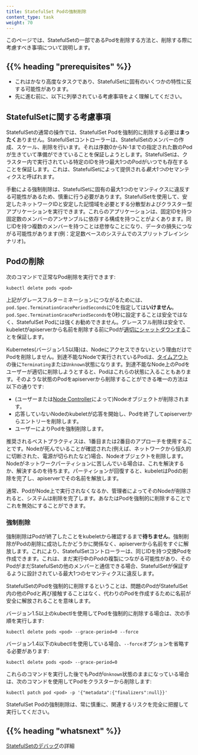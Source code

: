 ```yaml
---
title: StatefulSet Podの強制削除
content_type: task
weight: 70
---
```


<!-- overview -->
このページでは、StatefulSetの一部であるPodを削除する方法と、削除する際に考慮すべき事項について説明します。


## {{% heading "prerequisites" %}}


* これはかなり高度なタスクであり、StatefulSetに固有のいくつかの特性に反する可能性があります。
* 先に進む前に、以下に列挙されている考慮事項をよく理解してください。


<!-- steps -->

## StatefulSetに関する考慮事項

StatefulSetの通常の操作では、StatefulSet Podを強制的に削除する必要は**まったく**ありません。StatefulSetコントローラーは、StatefulSetのメンバーの作成、スケール、削除を行います。それは序数0からN-1までの指定された数のPodが生きていて準備ができていることを保証しようとします。StatefulSetは、クラスター内で実行されている特定のIDを持つ最大1つのPodがいつでも存在することを保証します。これは、StatefulSetによって提供される*最大1つの*セマンティクスと呼ばれます。

手動による強制削除は、StatefulSetに固有の最大1つのセマンティクスに違反する可能性があるため、慎重に行う必要があります。StatefulSetを使用して、安定したネットワークIDと安定した記憶域を必要とする分散型およびクラスター型アプリケーションを実行できます。これらのアプリケーションは、固定IDを持つ固定数のメンバーのアンサンブルに依存する構成を持つことがよくあります。同じIDを持つ複数のメンバーを持つことは悲惨なことになり、データの損失につながる可能性があります(例：定足数ベースのシステムでのスプリットブレインシナリオ)。

## Podの削除

次のコマンドで正常なPod削除を実行できます:

```shell
kubectl delete pods <pod>
```

上記がグレースフルターミネーションにつながるためには、`pod.Spec.TerminationGracePeriodSeconds`に0を指定しては**いけません**。`pod.Spec.TerminationGracePeriodSeconds`を0秒に設定することは安全ではなく、StatefulSet Podには強くお勧めできません。グレースフル削除は安全で、kubeletがapiserverから名前を削除する前にPodが[適切にシャットダウンする](/ja/docs/concepts/workloads/pods/pod-lifecycle/#termination-of-pods)ことを保証します。

Kubernetes(バージョン1.5以降)は、Nodeにアクセスできないという理由だけでPodを削除しません。到達不能なNodeで実行されているPodは、[タイムアウト](/ja/docs/concepts/architecture/nodes/#condition)の後に`Terminating`または`Unknown`状態になります。到達不能なNode上のPodをユーザーが適切に削除しようとすると、Podはこれらの状態に入ることもあります。そのような状態のPodをapiserverから削除することができる唯一の方法は以下の通りです:

* (ユーザーまたは[Node Controller](/ja/docs/concepts/architecture/nodes/)によって)Nodeオブジェクトが削除されます。
* 応答していないNodeのkubeletが応答を開始し、Podを終了してapiserverからエントリーを削除します。
* ユーザーによりPodを強制削除します。

推奨されるベストプラクティスは、1番目または2番目のアプローチを使用することです。Nodeが死んでいることが確認された(例えば、ネットワークから恒久的に切断された、電源が切られたなど)場合、Nodeオブジェクトを削除します。Nodeがネットワークパーティションに苦しんでいる場合は、これを解決するか、解決するのを待ちます。パーティションが回復すると、kubeletはPodの削除を完了し、apiserverでその名前を解放します。

通常、PodがNode上で実行されなくなるか、管理者によってそのNodeが削除されると、システムは削除を完了します。あなたはPodを強制的に削除することでこれを無効にすることができます。

### 強制削除

強制削除はPodが終了したことをkubeletから確認するまで**待ちません**。強制削除がPodの削除に成功したかどうかに関係なく、apiserverから名前をすぐに解放します。これにより、StatefulSetコントローラーは、同じIDを持つ交換Podを作成できます。これは、まだ実行中のPodの複製につながる可能性があり、そのPodがまだStatefulSetの他のメンバーと通信できる場合、StatefulSetが保証するように設計されている最大1つのセマンティクスに違反します。

StatefulSetのPodを強制的に削除するということは、問題のPodがStatefulSet内の他のPodと再び接触することはなく、代わりのPodを作成するために名前が安全に解放されることを意味します。

バージョン1.5以上のkubectlを使用してPodを強制的に削除する場合は、次の手順を実行します:

```shell
kubectl delete pods <pod> --grace-period=0 --force
```

バージョン1.4以下のkubectlを使用している場合、`--force`オプションを省略する必要があります:

```shell
kubectl delete pods <pod> --grace-period=0
```

これらのコマンドを実行した後でもPodが`Unknown`状態のままになっている場合は、次のコマンドを使用してPodをクラスターから削除します:

```shell
kubectl patch pod <pod> -p '{"metadata":{"finalizers":null}}'
```

StatefulSet Podの強制削除は、常に慎重に、関連するリスクを完全に把握して実行してください。



## {{% heading "whatsnext" %}}


[StatefulSetのデバッグ](/ja/docs/tasks/debug/debug-application/debug-statefulset/)の詳細
